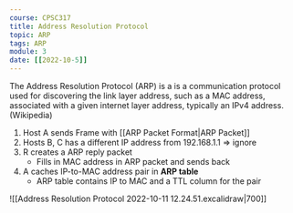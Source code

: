 ```yaml
---
course: CPSC317
title: Address Resolution Protocol
topic: ARP
tags: ARP
module: 3
date: [[2022-10-5]]
---
```


The Address Resolution Protocol (ARP) is a is a communication protocol used for discovering the link layer address, such as a MAC address, associated with a given internet layer address, typically an IPv4 address. (Wikipedia)
1. Host A sends Frame with [[ARP Packet Format|ARP Packet]]
2. Hosts B, C has a different IP address from 192.168.1.1 => ignore
3. R creates a ARP reply packet
    - Fills in MAC address in ARP packet and sends back
4. A caches IP-to-MAC address pair in **ARP table**
    - ARP table contains IP to MAC and a TTL column for the pair

![[Address Resolution Protocol 2022-10-11 12.24.51.excalidraw|700]]